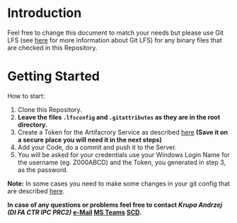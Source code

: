 # Introduction 
Feel free to change this document to match your needs but please use Git LFS (see [here](https://wikitech.wikimedia.org/wiki/Git-lfs) for more information about Git LFS) for any binary files that are checked in this Repository.

# Getting Started
How to start:
1.	Clone this Repository.
2.	**Leave the files `.lfsconfig` and `.gitattributes` as they are in the root directory.**
3.	Create a Token for the Artifacrory Service as described [here](https://jupiter.tfs.siemens.net/tfs/IPS/IPC/_wiki/wikis/IPC.wiki?wikiVersion=GBwikiMaster&pagePath=%2FDevOps%2FDevOps%20Administration%2FArtifactory%2FGenerate%20Token%20in%20Artifactory%20for%20Git%20LFS&pageId=710) **(Save it on a secure place you will need it in the next steps)**
4.	Add your Code, do a commit and push it to the Server.
5.  You will be asked for your credentials use your Windows Login Name for the username (eg. Z000ABCD) and the Token, you generated in step 3, as the password.

**Note:** In some cases you need to make some changes in your git config that are described [here](https://jupiter.tfs.siemens.net/tfs/IPS/IPC/_wiki/wikis/IPC.wiki?wikiVersion=GBwikiMaster&pagePath=%2FDevOps%2F2FA%20quick%20start%20guide&pageId=729&anchor=git-config).

**In case of any questions or problems feel free to contact _Krupa Andrzej (DI FA CTR IPC PRC2)_ [e-Mail](mailto:andrzej.krupa@siemens.com?subject=GIT-LFS) [MS Teams](msteams://teams.microsoft.com/l/chat/0/0?users=andrzej.krupa@siemens.com) [SCD](https://scd.siemens.cloud/en/person/Z002F8WU).**